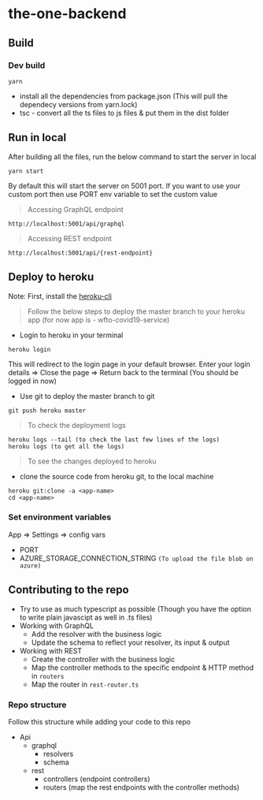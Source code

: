 # the-one-backend

## Build
### Dev build
```
yarn
```
- install all the dependencies from package.json (This will pull the dependecy versions from yarn.lock)
- tsc - convert all the ts files to js files & put them in the dist folder

## Run in local
After building all the files, run the below command to start the server in local
```
yarn start
```
By default this will start the server on 5001 port. If you want to use your custom port then use PORT env variable to set the custom value

> Accessing GraphQL endpoint
```
http://localhost:5001/api/graphql
```

> Accessing REST endpoint
```
http://localhost:5001/api/{rest-endpoint}
```

## Deploy to heroku
Note: First, install the [heroku-cli](https://devcenter.heroku.com/articles/heroku-cli)

>Follow the below steps to deploy the master branch to your heroku app (for now app is - wfto-covid19-service)
- Login to heroku in your terminal
```
heroku login
```
This will redirect to the login page in your default browser. Enter your login details => Close the page => Return back to the terminal (You should be logged in now)
- Use git to deploy the master branch to git
```
git push heroku master
```
> To check the deployment logs
```
heroku logs --tail (to check the last few lines of the logs)
heroku logs (to get all the logs)
```

> To see the changes deployed to heroku
- clone the source code from heroku git, to the local machine
```
heroku git:clone -a <app-name>
cd <app-name>
```

### Set environment variables 
App => Settings => config vars
- PORT
- AZURE_STORAGE_CONNECTION_STRING `(To upload the file blob on azure)`

## Contributing to the repo
- Try to use as much typescript as possible (Though you have the option to write plain javascipt as well in .ts files)
- Working with GraphQL
  - Add the resolver with the business logic
  - Update the schema to reflect your resolver, its input & output
- Working with REST
  - Create the controller with the business logic
  - Map the controller methods to the specific endpoint & HTTP method in `routers`
  - Map the router in `rest-router.ts`

### Repo structure
Follow this structure while adding your code to this repo
- Api
  - graphql
    - resolvers
    - schema
  - rest
    - controllers (endpoint controllers)
    - routers (map the rest endpoints with the controller methods)